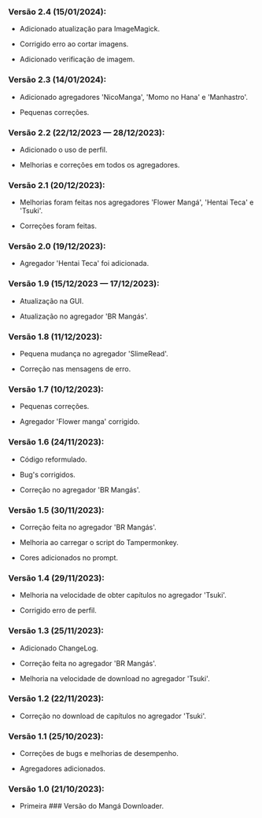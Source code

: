 ### Versão 2.4 (15/01/2024):

- Adicionado atualização para ImageMagick.

- Corrigido erro ao cortar imagens.

- Adicionado verificação de imagem.

### Versão 2.3 (14/01/2024):

- Adicionado agregadores 'NicoManga', 'Momo no Hana' e 'Manhastro'.

- Pequenas correções.

### Versão 2.2 (22/12/2023 — 28/12/2023):

- Adicionado o uso de perfil.

- Melhorias e correções em todos os agregadores.

### Versão 2.1 (20/12/2023):

- Melhorias foram feitas nos agregadores 'Flower Mangá', 'Hentai Teca' e 'Tsuki'.

- Correções foram feitas.

### Versão 2.0 (19/12/2023):

- Agregador 'Hentai Teca' foi adicionada.

### Versão 1.9 (15/12/2023 — 17/12/2023):

- Atualização na GUI.

- Atualização no agregador 'BR Mangás'.

### Versão 1.8 (11/12/2023):

- Pequena mudança no agregador 'SlimeRead'.

- Correção nas mensagens de erro.

### Versão 1.7 (10/12/2023):

- Pequenas correções.

- Agregador 'Flower manga' corrigido.

### Versão 1.6 (24/11/2023):

- Código reformulado.

- Bug's corrigidos.

- Correção no agregador 'BR Mangás'.

### Versão 1.5 (30/11/2023):

- Correção feita no agregador 'BR Mangás'.

- Melhoria ao carregar o script do Tampermonkey.

- Cores adicionados no prompt.

### Versão 1.4 (29/11/2023):

- Melhoria na velocidade de obter capítulos no agregador 'Tsuki'.

- Corrigido erro de perfil.

### Versão 1.3 (25/11/2023):

- Adicionado ChangeLog.

- Correção feita no agregador 'BR Mangás'.

- Melhoria na velocidade de download no agregador 'Tsuki'.

### Versão 1.2 (22/11/2023):

- Correção no download de capítulos no agregador 'Tsuki'.

### Versão 1.1 (25/10/2023):

- Correções de bugs e melhorias de desempenho.

- Agregadores adicionados.

### Versão 1.0 (21/10/2023):

- Primeira ### Versão do Mangá Downloader.